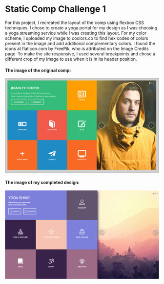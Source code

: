 # Static Comp Challenge 1

For this project, I recreated the layout of the comp using flexbox CSS techniques. I chose to create a yoga portal for my design as I was choosing a yoga streaming service while I was creating this layout. For my color scheme, I uploaded my image to coolors.co to find hex codes of colors present in the image and add additional complementary colors. I found the icons at flaticon.com by FreePik, who is attributed on the Image Credits page. To make the site responsive, I used several breakpoints and chose a different crop of my image to use when it is in its header position.

#### The image of the original comp: 
![Alt text](images/comp-static-1.jpg?raw=true "Optional Title")

#### The image of my completed design:
![Alt text](images/my-layout.png?raw=true "Optional Title")
